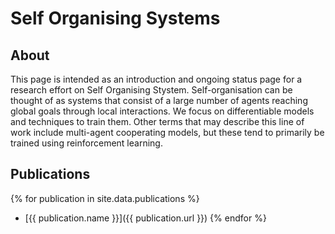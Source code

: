 # Self Organising Systems

## About

This page is intended as an introduction and ongoing status page for a research effort on Self Organising Stystem. Self-organisation can be thought of as systems that consist of a large number of agents reaching global goals through local interactions. We focus on differentiable models and techniques to train them. Other terms that may describe this line of work include multi-agent cooperating models, but these tend to primarily be trained using reinforcement learning.

## Publications

{% for publication in site.data.publications %}
- [{{ publication.name }}]({{ publication.url }})
{% endfor %}
